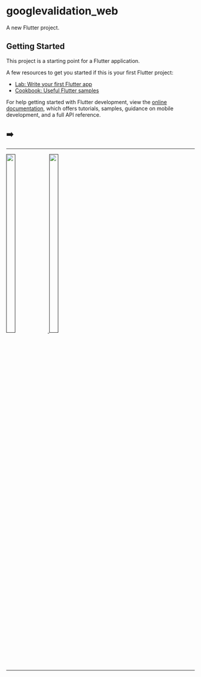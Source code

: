 # googlevalidation_web

A new Flutter project.

## Getting Started

This project is a starting point for a Flutter application.

A few resources to get you started if this is your first Flutter project:

- [Lab: Write your first Flutter app](https://docs.flutter.dev/get-started/codelab)
- [Cookbook: Useful Flutter samples](https://docs.flutter.dev/cookbook)

For help getting started with Flutter development, view the
[online documentation](https://docs.flutter.dev/), which offers tutorials,
samples, guidance on mobile development, and a full API reference.
<h2>➡️ </h2>
<hr>
<p>
<a href ="">
<img src="https://github.com/Prafulpatnecha/googlevalidation_web/assets/144161200/ad62225d-f993-4eed-bb8b-7670b39fc9ed" width="22%" Height="35%">
<img src="https://github.com/Prafulpatnecha/googlevalidation_web/assets/144161200/2835676d-fe9c-4f47-b385-94bc28a75980" width="22%" Height="35%">
</a>
</p>
<hr>
